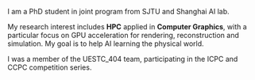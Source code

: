 I am a PhD student in joint program from SJTU and Shanghai AI lab. 

My research interest includes **HPC** applied in **Computer Graphics**, with a particular focus on GPU acceleration for rendering, reconstruction and simulation. My goal is to help AI learning the physical world.

I was a member of the UESTC_404 team, participating in the ICPC and CCPC competition series. 








